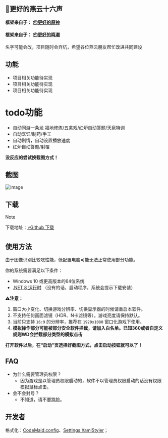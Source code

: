 ## 🌊更好的燕云十六声

**框架来自于： [📦更好的原神](https://github.com/babalae/better-genshin-impact)**

**框架来自于： [📦更好的鸣潮](https://github.com/babalae/better-genshin-impact)**


名字可能会改，项目随时会弃坑，希望各位燕云朋友帮忙改进共同建设




## 功能
  * 项目相关功能待实现
  * 项目相关功能待实现
  * 项目相关功能待实现


# todo功能
 * 自动同游一条龙 福地修炼/五禽戏/红炉自动答题/天泉特训
 * 自动烹饪/制药/手工
 * 自动剧情，自动设置播放速度
 * 红炉自动答题/射覆


**没反应的尝试换截图方式！**


## 截图

![image](https://github.com/x0rz4/BetterYYSLS/blob/master/QQ%E5%9B%BE%E7%89%8720250225134405.png)
## 下载

> [!NOTE]
> 下载地址：[⚡Github 下载](https://github.com/x0rz4/BetterYYSLS/releases)

## 使用方法
由于图像识别比较吃性能，低配置电脑可能无法正常使用部分功能。

你的系统需要满足以下条件：
  * Windows 10 或更高版本的64位系统
  * [.NET 8 运行时](https://dotnet.microsoft.com/zh-cn/download/dotnet/latest/runtime) （没有的话，启动程序，系统会提示下载安装）

**⚠️注意：**
1. 窗口大小变化、切换游戏分辨率、切换显示器的时候请重启本软件。
2. 不支持任何画面滤镜（HDR、N卡滤镜等）。游戏亮度请保持默认。
3. 当前只支持 `16:9` 的分辨率，推荐在 `1920x1080` 窗口化游戏下使用。
4. **模拟操作部分可能被部分安全软件拦截，请加入白名单。已知360或者自定义规则WD会拦截部分类型的模拟点击**

**打开软件以后，在“启动”页选择好截图方式，点击启动按钮就可以了！**

## FAQ
* 为什么需要管理员权限？
  * 因为游戏是以管理员权限启动的，软件不以管理员权限启动的话没有权限模拟鼠标点击。
* 会不会封号？
  * 不知道，请不要跳脸。


## 开发者

格式化：[CodeMaid.config](CodeMaid.config)、[Settings.XamlStyler](Settings.XamlStyler)；
